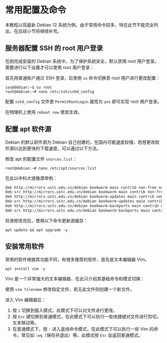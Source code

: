 # 常用配置及命令

本教程以现最新 Debian 12 系统为例。由于常用命令较多，特在此节不能完全列出，在后续小节将继续补充。

## 服务器配置 SSH 的 root 用户登录

在刚完成安装的 Debian 系统中，为了保护系统安全，默认禁用 root 用户登录。需要进行以下设置才可以使用 root 用户登录：

首先用普通账户通过 SSH 登录，后使用 `su` 命令切换至 root 用户进行更改配置：

```shell
iou@debian:~$ su root
root@debian:~# nano /etc/ssh/sshd_config
```

配置 `sshd_config` 文件使 `PermitRootLogin` 属性为 `yes` 即可实现 root 用户登录。

在物理机上使用 `reboot now` 使其生效。

## 配置 apt 软件源

Debian 的默认软件源为 Debian 自己创建的，在国内可能速度较慢，若想更改软件源以达到更快的下载速度，可以通过以下方法。

修改 apt 的配置文件 `sources.list`：

```shell
root@debian:~# nano /etc/apt/sources.list
```

在此以中科大镜像源举例：

```txt
deb http://mirrors.ustc.edu.cn/debian bookworm main contrib non-free non-free-firmware
deb-src http://mirrors.ustc.edu.cn/debian bookworm main contrib non-free non-free-firmware
deb http://mirrors.ustc.edu.cn/debian bookworm-updates main contrib non-free non-free-firmware
deb-src http://mirrors.ustc.edu.cn/debian bookworm-updates main contrib non-free non-free-firmware
deb http://mirrors.ustc.edu.cn/debian bookworm-backports main contrib non-free non-free-firmware
deb-src http://mirrors.ustc.edu.cn/debian bookworm-backports main contrib non-free non-free-firmware
```

将源修改完后，使用以下命令更新源缓存：

```shell
apt update && apt upgrade -y
```

## 安装常用软件

常用的软件根据其功能不同，有很多推荐的软件，首先是文本编辑器 Vim。

```shell
apt install vim -y
```

Vim 是一个非常强大的文本编辑器，在此只介绍其基础命令和模式切换：

使用 `vim filename` 修改指定文件，若无此文件则创建一个新文件。

进入 Vim 编辑器后：

1. 按 `i` 切换到插入模式，此模式下可以对文件进行更改。
2. 按 `Esc` 键切换到普通模式，在此模式下可以执行一些快捷键对文件进行剪切，文本移动等。
3. 在普通模式下，按 `:` 进入底线命令模式，在此模式下可以执行一些 Vim 的命令，常见如 `:wq`（保存并退出）等。此模式按 `Esc` 会返回普通模式。

